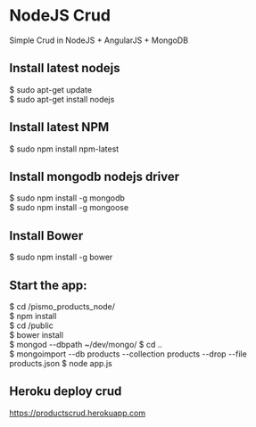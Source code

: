 NodeJS Crud
======

Simple Crud in NodeJS + AngularJS + MongoDB


Install latest nodejs
-------------------------------------------------------------
$ sudo apt-get update<br>
$ sudo apt-get install nodejs<br>

Install latest NPM
--------------------------------------------------------------
$ sudo npm install npm-latest

Install mongodb nodejs driver
--------------------------------------------------------------
$ sudo npm install -g mongodb<br>
$ sudo npm install -g mongoose<br>

Install Bower
--------------------------------------------------------------
$ sudo npm install -g bower

Start the app:
--------------------------------------------------------------

$ cd /pismo_products_node/<br>
$ npm install<br>
$ cd /public<br>
$ bower install<br>
$ mongod --dbpath ~/dev/mongo/
$ cd ..<br>
$ mongoimport --db products --collection products --drop --file products.json 
$ node app.js<br>

Heroku deploy crud
--------------------------------------------------------------
https://productscrud.herokuapp.com
